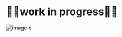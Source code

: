 # 👷🚧work in progress🚧👷

![image-t](https://user-images.githubusercontent.com/43486503/203198854-44e724ba-944c-45c9-a249-216dcbf7cff9.png)
